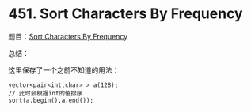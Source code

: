 # 451. Sort Characters By Frequency

题目：[Sort Characters By Frequency](https://leetcode.com/problems/sort-characters-by-frequency/description/)

总结：

这里保存了一个之前不知道的用法：

```
vector<pair<int,char> > a(128);
// 此时会根据int的值排序
sort(a.begin(),a.end());
```


